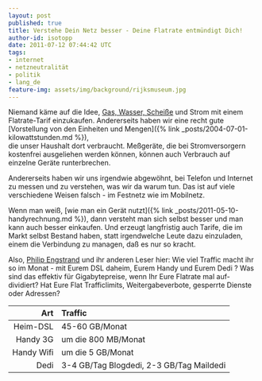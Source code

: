 ```yaml
---
layout: post
published: true
title: Verstehe Dein Netz besser - Deine Flatrate entmündigt Dich!
author-id: isotopp
date: 2011-07-12 07:44:42 UTC
tags:
- internet
- netzneutralität
- politik
- lang_de
feature-img: assets/img/background/rijksmuseum.jpg
---
```


Niemand käme auf die Idee, 
[Gas, Wasser, Scheiße](http://www.youtube.com/results?search_query=meister+r%C3%B6hrich&aq=0L&oq=meister+r%C3%B6h)
und Strom mit einem Flatrate-Tarif einzukaufen. Andererseits haben wir eine
recht gute 
[Vorstellung von den Einheiten und Mengen]({% link _posts/2004-07-01-kilowattstunden.md %}),  
die unser Haushalt dort verbraucht. Meßgeräte, die bei Stromversorgern
kostenfrei ausgeliehen werden können, können auch Verbrauch auf einzelne
Geräte runterbrechen.

Andererseits haben wir uns irgendwie abgewöhnt, bei Telefon und Internet zu
messen und zu verstehen, was wir da warum tun. Das ist auf viele
verschiedene Weisen falsch - im Festnetz wie im Mobilnetz.

Wenn man weiß, 
[wie man ein Gerät nutzt]({% link _posts/2011-05-10-handyrechnung.md %}), dann
versteht man sich selbst besser und man kann auch besser einkaufen. Und
erzeugt langfristig auch Tarife, die im Markt selbst Bestand haben, statt
irgendwelche Leute dazu einzuladen, einem die Verbindung zu managen, daß es
nur so kracht.

Also, 
[Philip Engstrand](https://netzpolitik.org/2011/kris-kohntopp-erklart-netzneutralitat/#comment-429198) 
und ihr anderen Leser hier: Wie viel Traffic macht ihr so im Monat - mit
Eurem DSL daheim, Eurem Handy und Eurem Dedi ? Was sind das effektiv für
Gigabytepreise, wenn Ihr Eure Flatrate mal auf-dividiert? Hat Eure Flat
Trafficlimits, Weitergabeverbote, gesperrte Dienste oder Adressen?

|      Art  | Traffic |
|----------:|:--------|
| Heim-DSL  | 45-60 GB/Monat |
| Handy 3G  | um die 800 MB/Monat |
|Handy Wifi | um die 5 GB/Monat |
|      Dedi | 3-4 GB/Tag Blogdedi, 2-3 GB/Tag Maildedi |

